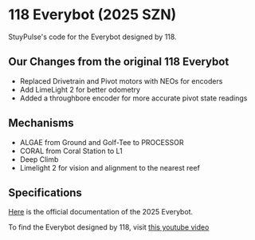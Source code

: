 # 118 Everybot (2025 SZN)

StuyPulse's code for the Everybot designed by 118.

## Our Changes from the original 118 Everybot
- Replaced Drivetrain and Pivot motors with NEOs for encoders
- Add LimeLight 2 for better odometry
- Added a throughbore encoder for more accurate pivot state readings

## Mechanisms
- ALGAE from Ground and Golf-Tee to PROCESSOR
- CORAL from Coral Station to L1
- Deep Climb
- Limelight 2 for vision and alignment to the nearest reef

## Specifications
[Here](https://robonauts-everybot.github.io/Everybot-Docs/manual/the-everybot/) is the official documentation of the 2025 Everybot. 

To find the Everybot designed by 118, visit [this youtube video](https://www.youtube.com/watch?v=cM40ZVAj9Tk)

